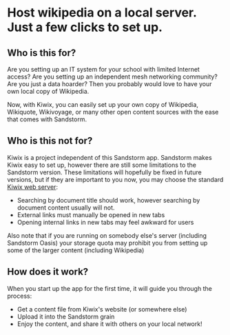 # Host wikipedia on a local server. Just a few clicks to set up.

## Who is this for?

Are you setting up an IT system for your school with limited Internet access? Are you setting up an independent mesh networking community? Are you just a data hoarder? Then you probably would love to have your own local copy of Wikipedia.

Now, with Kiwix, you can easily set up your own copy of Wikipedia, Wikiquote, Wikivoyage, or many other open content sources with the ease that comes with Sandstorm.

## Who is this not for?

Kiwix is a project independent of this Sandstorm app. Sandstorm makes Kiwix easy to set up, however there are still some limitations to the Sandstorm version. These limitations will hopefully be fixed in future versions, but if they are important to you now, you may choose the standard <a href="http://wiki.kiwix.org/wiki/Features#Web_server" target="_blank" rel="noopener noreferrer">Kiwix web server</a>:

* Searching by document title should work, however searching by document content usually will not.
* External links must manually be opened in new tabs
* Opening internal links in new tabs may feel awkward for users

Also note that if you are running on somebody else's server (including Sandstorm Oasis) your storage quota may prohibit you from setting up some of the larger content (including Wikipedia)

## How does it work?

When you start up the app for the first time, it will guide you through the process:

* Get a content file from Kiwix's website (or somewhere else)
* Upload it into the Sandstorm grain
* Enjoy the content, and share it with others on your local network!
